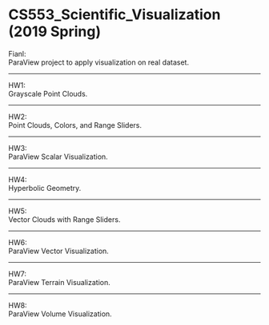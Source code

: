 # CS553_Scientific_Visualization (2019 Spring)
Fianl: <br />
ParaView project to apply visualization on real dataset.

-----------------
HW1: <br />
Grayscale Point Clouds.

-----------------
HW2: <br />
Point Clouds, Colors, and Range Sliders.

-----------------
HW3: <br />
ParaView Scalar Visualization.

-----------------
HW4: <br />
Hyperbolic Geometry.

-----------------
HW5: <br />
Vector Clouds with Range Sliders.

-----------------
HW6: <br />
ParaView Vector Visualization.

-----------------
HW7: <br />
ParaView Terrain Visualization.

-----------------
HW8: <br />
ParaView Volume Visualization.

